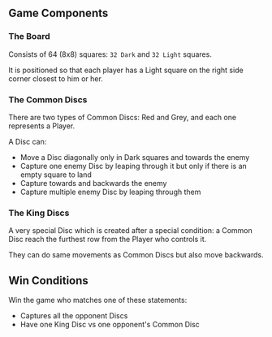 ## Game Components

### The Board

Consists of 64 (8x8) squares: `32 Dark` and `32 Light` squares.

It is positioned so that each player has a Light square on the right side corner closest to him or her.

### The Common Discs

There are two types of Common Discs: Red and Grey, and each one represents a Player.

A Disc can:

- Move a Disc diagonally only in Dark squares and towards the enemy
- Capture one enemy Disc by leaping through it but only if there is an empty square to land
- Capture towards and backwards the enemy
- Capture multiple enemy Disc by leaping through them

### The King Discs

A very special Disc which is created after a special condition: a Common Disc
reach the furthest row from the Player who controls it.

They can do same movements as Common Discs but also move backwards.

## Win Conditions

Win the game who matches one of these statements:

- Captures all the opponent Discs
- Have one King Disc vs one opponent's Common Disc